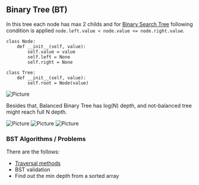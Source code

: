 ## Binary Tree (BT)
In this tree each node has max 2 childs and for [Binary Search Tree](https://github.com/kotsky/py-libs/blob/master/data_structures/bst.py) following condition is applied `node.left.value < node.value <= node.right.value`.
```
class Node:
    def __init__(self, value):
        self.value = value
        self.left = None
        self.right = None
		
class Tree:
    def __init__(self, value):
		self.root = Node(value)
```
![Picture](https://github.com/kotsky/py-libs/blob/master/additional_data/pictures/bst_vs_not_bst.png)

Besides that, Balanced Binary Tree has log(N) depth, and not-balanced tree might reach full N depth.

![Picture](https://github.com/kotsky/py-libs/blob/master/additional_data/pictures/complete_binary_tree.png)
![Picture](https://github.com/kotsky/py-libs/blob/master/additional_data/pictures/full_binary_tree.png)
![Picture](https://github.com/kotsky/py-libs/blob/master/additional_data/pictures/perfect_binary_tree.png)

### BST Algorithms / Problems
There are the follows:
- [Traversal methods](https://github.com/kotsky/py-libs/blob/master/algorithms/binary_tree_traversal.py)
- BST validation
- Find out the min depth from a sorted array
